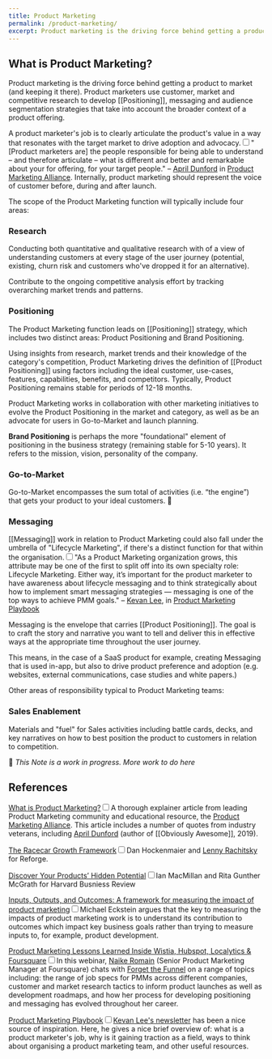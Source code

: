 ```yaml
---
title: Product Marketing
permalink: /product-marketing/
excerpt: Product marketing is the driving force behind getting a product to market (and keeping it there).
---
```


## What is Product Marketing?

Product marketing is the driving force behind getting a product to market (and keeping it there). Product marketers use customer, market and competitive research to develop [[Positioning]], messaging and audience segmentation strategies that take into account the broader context of a product offering.

A product marketer's job is to clearly articulate the product's value in a way that resonates with the target market to drive adoption and advocacy.<input type="checkbox" id="cb7" /><label for="cb7"><sup></sup></label><span><span class="footnote-inner">"[Product marketers are] the people responsible for being able to understand – and therefore articulate – what is different and better and remarkable about your for offering, for your target people." – [April Dunford](https://twitter.com/aprildunford?lang=en) in [Product Marketing Alliance](https://productmarketingalliance.com/what-is-product-marketing/).</span></span> Internally, product marketing should represent the voice of customer before, during and after launch.

The scope of the Product Marketing function will typically include four areas:

### Research

Conducting both quantitative and qualitative research with of a view of understanding customers at every stage of the user journey (potential, existing, churn risk and customers who've dropped it for an alternative).

Contribute to the ongoing competitive analysis effort by tracking overarching market trends and patterns.


### Positioning

The Product Marketing function leads on [[Positioning]] strategy, which includes two distinct areas: Product Positioning and Brand Positioning. 

Using insights from research, market trends and their knowledge of the category's competition, Product Marketing drives the definition of [[Product Positioning]] using factors including the ideal customer, use-cases, features, capabilities, benefits, and competitors. Typically, Product Positioning remains stable for periods of 12-18 months.

Product Marketing works in collaboration with other marketing initiatives to evolve the Product Positioning in the market and category, as well as be an advocate for users in Go-to-Market and launch planning.

<strong>Brand Positioning</strong> is perhaps the more "foundational" element of positioning in the business strategy (remaining stable for 5-10 years). It refers to the mission, vision, personality of the company.


### Go-to-Market

Go-to-Market encompasses the sum total of activities (i.e. “the engine”) that gets your product to your ideal customers. 🚀

### Messaging

[[Messaging]] work in relation to Product Marketing could also fall under the umbrella of "Lifecycle Marketing", if there's a distinct function for that within the organisation.<input type="checkbox" id="cb8" /><label for="cb8"><sup></sup></label><span><span class="footnote-inner">"As a Product Marketing organization grows, this attribute may be one of the first to split off into its own specialty role: Lifecycle Marketing. Either way, it’s important for the product marketer to have awareness about lifecycle messaging and to think strategically about how to implement smart messaging strategies — messaging is one of the top ways to achieve PMM goals." – [Kevan Lee](https://twitter.com/kevanlee), in [Product Marketing Playbook](https://kevanlee.substack.com/p/204-product-marketing-playbook)</span></span> 

Messaging is the envelope that carries [[Product Positioning]]. The goal is to craft the story and narrative you want to tell and deliver this in effective ways at the appropriate time throughout the user journey.

This means, in the case of a SaaS product for example, creating Messaging that is used in-app, but also to drive product preference and adoption (e.g. websites, external communications, case studies and white papers.)

Other areas of responsibility typical to Product Marketing teams:

### Sales Enablement

Materials and "fuel" for Sales activities including battle cards, decks, and key narratives on how to best position the product to customers in relation to competition. 

🚧 _This Note is a work in progress. More work to do here_


## References

[What is Product Marketing?](https://productmarketingalliance.com/what-is-product-marketing/)<input type="checkbox" id="cb1" /><label for="cb1"><sup></sup></label><span><span class="footnote-inner">A thorough explainer article from leading Product Marketing community and educational resource, the [Product Marketing Alliance](https://productmarketingalliance.com/). This article includes a number of quotes from industry veterans, including [April Dunford](https://twitter.com/aprildunford?lang=en) (author of [[Obviously Awesome]], 2019).</span></span>

[The Racecar Growth Framework](https://www.reforge.com/blog/racecar-growth-framework)<input type="checkbox" id="cb2" /><label for="cb2"><sup></sup></label><span><span class="footnote-inner">Dan Hockenmaier and [Lenny Rachitsky](https://www.lennyrachitsky.com) for Reforge.</span></span>

[Discover Your Products’ Hidden Potential](https://hbr.org/1996/05/discover-your-products-hidden-potential)<input type="checkbox" id="cb3" /><label for="cb3"><sup></sup></label><span><span class="footnote-inner">Ian MacMillan and Rita Gunther McGrath for Harvard Busniess Review</span></span>

[Inputs, Outputs, and Outcomes: A framework for measuring the impact of product marketing](https://mike-eck.medium.com/inputs-outputs-and-outcomes-a-framework-for-measuring-the-impact-of-product-marketing-dc90d05af93a)<input type="checkbox" id="cb4" /><label for="cb4"><sup></sup></label><span><span class="footnote-inner">Michael Eckstein argues that the key to measuring the impacts of product marketing work is to understand its contribution to outcomes which impact key business goals rather than trying to measure inputs to, for example, product development.</span></span>

[Product Marketing Lessons Learned Inside Wistia, Hubspot, Localytics & Foursquare](https://www.forgetthefunnel.com/resources/product-marketing-lessons-wistia-hubspot-localytics-foursquare)<input type="checkbox" id="cb5" /><label for="cb5"><sup></sup></label><span><span class="footnote-inner">In this webinar, [Naike Romain](https://www.linkedin.com/in/naikeromain/) (Senior Product Marketing Manager at Foursquare) chats with [Forget the Funnel](https://www.forgetthefunnel.com/) on a range of topics including: the range of job specs for PMMs across different companies, customer and market research tactics to inform product launches as well as development roadmaps, and how her process for developing positioning and messaging has evolved throughout her career.</span></span>

[Product Marketing Playbook](https://kevanlee.substack.com/p/204-product-marketing-playbook)<input type="checkbox" id="cb6" /><label for="cb6"><sup></sup></label><span><span class="footnote-inner">[Kevan Lee's newsletter](https://kevanlee.substack.com/) has been a nice source of inspiration. Here, he gives a nice brief overview of: what is a product marketer's job, why is it gaining traction as a field, ways to think about organising a product marketing team, and other useful resources.</span></span>

